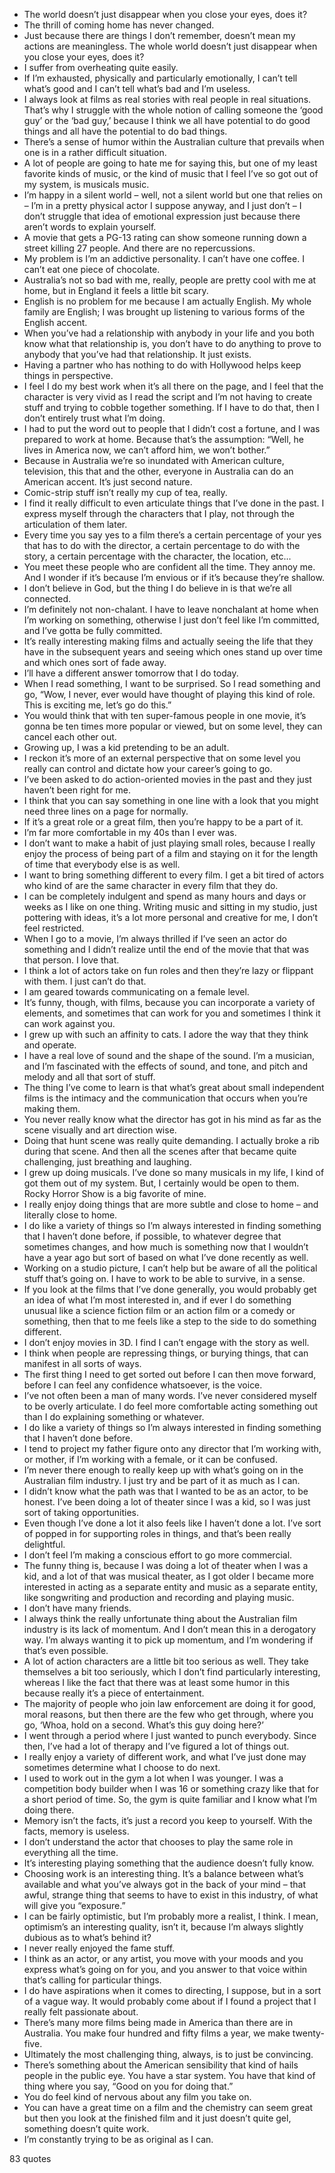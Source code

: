  - The world doesn’t just disappear when you close your eyes, does it?
 - The thrill of coming home has never changed.
 - Just because there are things I don’t remember, doesn’t mean my actions are meaningless. The whole world doesn’t just disappear when you close your eyes, does it?
 - I suffer from overheating quite easily.
 - If I’m exhausted, physically and particularly emotionally, I can’t tell what’s good and I can’t tell what’s bad and I’m useless.
 - I always look at films as real stories with real people in real situations. That’s why I struggle with the whole notion of calling someone the ‘good guy’ or the ‘bad guy,’ because I think we all have potential to do good things and all have the potential to do bad things.
 - There’s a sense of humor within the Australian culture that prevails when one is in a rather difficult situation.
 - A lot of people are going to hate me for saying this, but one of my least favorite kinds of music, or the kind of music that I feel I’ve so got out of my system, is musicals music.
 - I’m happy in a silent world – well, not a silent world but one that relies on – I’m in a pretty physical actor I suppose anyway, and I just don’t – I don’t struggle that idea of emotional expression just because there aren’t words to explain yourself.
 - A movie that gets a PG-13 rating can show someone running down a street killing 27 people. And there are no repercussions.
 - My problem is I’m an addictive personality. I can’t have one coffee. I can’t eat one piece of chocolate.
 - Australia’s not so bad with me, really, people are pretty cool with me at home, but in England it feels a little bit scary.
 - English is no problem for me because I am actually English. My whole family are English; I was brought up listening to various forms of the English accent.
 - When you’ve had a relationship with anybody in your life and you both know what that relationship is, you don’t have to do anything to prove to anybody that you’ve had that relationship. It just exists.
 - Having a partner who has nothing to do with Hollywood helps keep things in perspective.
 - I feel I do my best work when it’s all there on the page, and I feel that the character is very vivid as I read the script and I’m not having to create stuff and trying to cobble together something. If I have to do that, then I don’t entirely trust what I’m doing.
 - I had to put the word out to people that I didn’t cost a fortune, and I was prepared to work at home. Because that’s the assumption: “Well, he lives in America now, we can’t afford him, we won’t bother.”
 - Because in Australia we’re so inundated with American culture, television, this that and the other, everyone in Australia can do an American accent. It’s just second nature.
 - Comic-strip stuff isn’t really my cup of tea, really.
 - I find it really difficult to even articulate things that I’ve done in the past. I express myself through the characters that I play, not through the articulation of them later.
 - Every time you say yes to a film there’s a certain percentage of your yes that has to do with the director, a certain percentage to do with the story, a certain percentage with the character, the location, etc...
 - You meet these people who are confident all the time. They annoy me. And I wonder if it’s because I’m envious or if it’s because they’re shallow.
 - I don’t believe in God, but the thing I do believe in is that we’re all connected.
 - I’m definitely not non-chalant. I have to leave nonchalant at home when I’m working on something, otherwise I just don’t feel like I’m committed, and I’ve gotta be fully committed.
 - It’s really interesting making films and actually seeing the life that they have in the subsequent years and seeing which ones stand up over time and which ones sort of fade away.
 - I’ll have a different answer tomorrow that I do today.
 - When I read something, I want to be surprised. So I read something and go, “Wow, I never, ever would have thought of playing this kind of role. This is exciting me, let’s go do this.”
 - You would think that with ten super-famous people in one movie, it’s gonna be ten times more popular or viewed, but on some level, they can cancel each other out.
 - Growing up, I was a kid pretending to be an adult.
 - I reckon it’s more of an external perspective that on some level you really can control and dictate how your career’s going to go.
 - I’ve been asked to do action-oriented movies in the past and they just haven’t been right for me.
 - I think that you can say something in one line with a look that you might need three lines on a page for normally.
 - If it’s a great role or a great film, then you’re happy to be a part of it.
 - I’m far more comfortable in my 40s than I ever was.
 - I don’t want to make a habit of just playing small roles, because I really enjoy the process of being part of a film and staying on it for the length of time that everybody else is as well.
 - I want to bring something different to every film. I get a bit tired of actors who kind of are the same character in every film that they do.
 - I can be completely indulgent and spend as many hours and days or weeks as I like on one thing. Writing music and sitting in my studio, just pottering with ideas, it’s a lot more personal and creative for me, I don’t feel restricted.
 - When I go to a movie, I’m always thrilled if I’ve seen an actor do something and I didn’t realize until the end of the movie that that was that person. I love that.
 - I think a lot of actors take on fun roles and then they’re lazy or flippant with them. I just can’t do that.
 - I am geared towards communicating on a female level.
 - It’s funny, though, with films, because you can incorporate a variety of elements, and sometimes that can work for you and sometimes I think it can work against you.
 - I grew up with such an affinity to cats. I adore the way that they think and operate.
 - I have a real love of sound and the shape of the sound. I’m a musician, and I’m fascinated with the effects of sound, and tone, and pitch and melody and all that sort of stuff.
 - The thing I’ve come to learn is that what’s great about small independent films is the intimacy and the communication that occurs when you’re making them.
 - You never really know what the director has got in his mind as far as the scene visually and art direction wise.
 - Doing that hunt scene was really quite demanding. I actually broke a rib during that scene. And then all the scenes after that became quite challenging, just breathing and laughing.
 - I grew up doing musicals. I’ve done so many musicals in my life, I kind of got them out of my system. But, I certainly would be open to them. Rocky Horror Show is a big favorite of mine.
 - I really enjoy doing things that are more subtle and close to home – and literally close to home.
 - I do like a variety of things so I’m always interested in finding something that I haven’t done before, if possible, to whatever degree that sometimes changes, and how much is something now that I wouldn’t have a year ago but sort of based on what I’ve done recently as well.
 - Working on a studio picture, I can’t help but be aware of all the political stuff that’s going on. I have to work to be able to survive, in a sense.
 - If you look at the films that I’ve done generally, you would probably get an idea of what I’m most interested in, and if ever I do something unusual like a science fiction film or an action film or a comedy or something, then that to me feels like a step to the side to do something different.
 - I don’t enjoy movies in 3D. I find I can’t engage with the story as well.
 - I think when people are repressing things, or burying things, that can manifest in all sorts of ways.
 - The first thing I need to get sorted out before I can then move forward, before I can feel any confidence whatsoever, is the voice.
 - I’ve not often been a man of many words. I’ve never considered myself to be overly articulate. I do feel more comfortable acting something out than I do explaining something or whatever.
 - I do like a variety of things so I’m always interested in finding something that I haven’t done before.
 - I tend to project my father figure onto any director that I’m working with, or mother, if I’m working with a female, or it can be confused.
 - I’m never there enough to really keep up with what’s going on in the Australian film industry. I just try and be part of it as much as I can.
 - I didn’t know what the path was that I wanted to be as an actor, to be honest. I’ve been doing a lot of theater since I was a kid, so I was just sort of taking opportunities.
 - Even though I’ve done a lot it also feels like I haven’t done a lot. I’ve sort of popped in for supporting roles in things, and that’s been really delightful.
 - I don’t feel I’m making a conscious effort to go more commercial.
 - The funny thing is, because I was doing a lot of theater when I was a kid, and a lot of that was musical theater, as I got older I became more interested in acting as a separate entity and music as a separate entity, like songwriting and production and recording and playing music.
 - I don’t have many friends.
 - I always think the really unfortunate thing about the Australian film industry is its lack of momentum. And I don’t mean this in a derogatory way. I’m always wanting it to pick up momentum, and I’m wondering if that’s even possible.
 - A lot of action characters are a little bit too serious as well. They take themselves a bit too seriously, which I don’t find particularly interesting, whereas I like the fact that there was at least some humor in this because really it’s a piece of entertainment.
 - The majority of people who join law enforcement are doing it for good, moral reasons, but then there are the few who get through, where you go, ‘Whoa, hold on a second. What’s this guy doing here?’
 - I went through a period where I just wanted to punch everybody. Since then, I’ve had a lot of therapy and I’ve figured a lot of things out.
 - I really enjoy a variety of different work, and what I’ve just done may sometimes determine what I choose to do next.
 - I used to work out in the gym a lot when I was younger. I was a competition body builder when I was 16 or something crazy like that for a short period of time. So, the gym is quite familiar and I know what I’m doing there.
 - Memory isn’t the facts, it’s just a record you keep to yourself. With the facts, memory is useless.
 - I don’t understand the actor that chooses to play the same role in everything all the time.
 - It’s interesting playing something that the audience doesn’t fully know.
 - Choosing work is an interesting thing. It’s a balance between what’s available and what you’ve always got in the back of your mind – that awful, strange thing that seems to have to exist in this industry, of what will give you “exposure.”
 - I can be fairly optimistic, but I’m probably more a realist, I think. I mean, optimism’s an interesting quality, isn’t it, because I’m always slightly dubious as to what’s behind it?
 - I never really enjoyed the fame stuff.
 - I think as an actor, or any artist, you move with your moods and you express what’s going on for you, and you answer to that voice within that’s calling for particular things.
 - I do have aspirations when it comes to directing, I suppose, but in a sort of a vague way. It would probably come about if I found a project that I really felt passionate about.
 - There’s many more films being made in America than there are in Australia. You make four hundred and fifty films a year, we make twenty-five.
 - Ultimately the most challenging thing, always, is to just be convincing.
 - There’s something about the American sensibility that kind of hails people in the public eye. You have a star system. You have that kind of thing where you say, “Good on you for doing that.”
 - You do feel kind of nervous about any film you take on.
 - You can have a great time on a film and the chemistry can seem great but then you look at the finished film and it just doesn’t quite gel, something doesn’t quite work.
 - I’m constantly trying to be as original as I can.

83 quotes